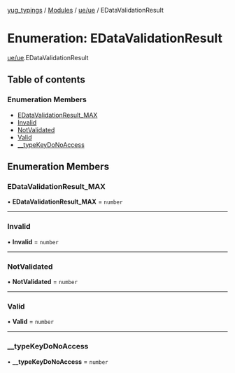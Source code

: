 [yug_typings](../README.md) / [Modules](../modules.md) / [ue/ue](../modules/ue_ue.md) / EDataValidationResult

# Enumeration: EDataValidationResult

[ue/ue](../modules/ue_ue.md).EDataValidationResult

## Table of contents

### Enumeration Members

- [EDataValidationResult\_MAX](ue_ue.EDataValidationResult.md#edatavalidationresult_max)
- [Invalid](ue_ue.EDataValidationResult.md#invalid)
- [NotValidated](ue_ue.EDataValidationResult.md#notvalidated)
- [Valid](ue_ue.EDataValidationResult.md#valid)
- [\_\_typeKeyDoNoAccess](ue_ue.EDataValidationResult.md#__typekeydonoaccess)

## Enumeration Members

### EDataValidationResult\_MAX

• **EDataValidationResult\_MAX** = `number`

___

### Invalid

• **Invalid** = `number`

___

### NotValidated

• **NotValidated** = `number`

___

### Valid

• **Valid** = `number`

___

### \_\_typeKeyDoNoAccess

• **\_\_typeKeyDoNoAccess** = `number`
